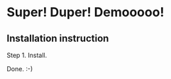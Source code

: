 Super! Duper! Demooooo!
=======================

Installation instruction
------------------------

Step 1. Install.

Done. :-)

